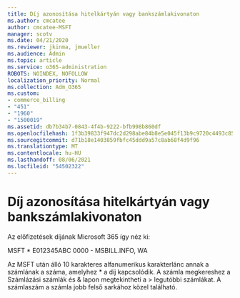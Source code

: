 ```yaml
---
title: Díj azonosítása hitelkártyán vagy bankszámlakivonaton
ms.author: cmcatee
author: cmcatee-MSFT
manager: scotv
ms.date: 04/21/2020
ms.reviewer: jkinma, jmueller
ms.audience: Admin
ms.topic: article
ms.service: o365-administration
ROBOTS: NOINDEX, NOFOLLOW
localization_priority: Normal
ms.collection: Adm_O365
ms.custom:
- commerce_billing
- "451"
- "1960"
- "1500019"
ms.assetid: db7b34b7-0843-4f4b-9222-bfb998b860df
ms.openlocfilehash: 1f3b39833f947dc2d298abe84b8e5e045f13b9c9720c4493c85273ea5afa2ebb
ms.sourcegitcommit: d71b18e1403859fbfc45ddd9a57c8ab68f4d9f96
ms.translationtype: MT
ms.contentlocale: hu-HU
ms.lasthandoff: 08/06/2021
ms.locfileid: "54502322"
---
```

# <a name="how-to-identify-a-charge-on-your-credit-card-or-bank-statement"></a>Díj azonosítása hitelkártyán vagy bankszámlakivonaton

Az előfizetések díjának Microsoft 365 így néz ki:
  
MSFT \* E012345ABC 0000 - MSBILL.INFO, WA
  
Az MSFT után álló 10 karakteres alfanumerikus karakterlánc annak a számlának a száma, amelyhez \* a díj kapcsolódik. A számla megkereshez a  Számlázási számlák és & lapon megtekintheti a \> [](https://go.microsoft.com/fwlink/p/?linkid=848039) legutóbbi számlákat. A számlaszám a számla jobb felső sarkához közel található.